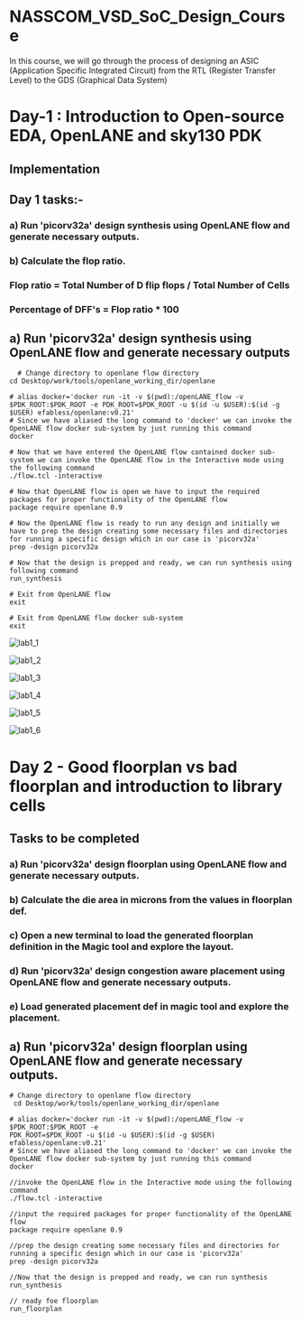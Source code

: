 # NASSCOM_VSD_SoC_Design_Course
In this course, we will go through the process of designing an ASIC (Application Specific Integrated Circuit) from the RTL (Register Transfer Level) to the GDS (Graphical Data System)

# Day-1 : Introduction to Open-source EDA, OpenLANE and sky130 PDK
## Implementation
## Day 1 tasks:-
### a) Run 'picorv32a' design synthesis using OpenLANE flow and generate necessary outputs.
### b) Calculate the flop ratio.

### Flop ratio = Total Number of D flip flops / Total Number of Cells
### Percentage of DFF's = Flop ratio * 100

## a) Run 'picorv32a' design synthesis using OpenLANE flow and generate necessary outputs
    
```
  # Change directory to openlane flow directory
cd Desktop/work/tools/openlane_working_dir/openlane

# alias docker='docker run -it -v $(pwd):/openLANE_flow -v $PDK_ROOT:$PDK_ROOT -e PDK_ROOT=$PDK_ROOT -u $(id -u $USER):$(id -g $USER) efabless/openlane:v0.21'
# Since we have aliased the long command to 'docker' we can invoke the OpenLANE flow docker sub-system by just running this command
docker
```
```
# Now that we have entered the OpenLANE flow contained docker sub-system we can invoke the OpenLANE flow in the Interactive mode using the following command
./flow.tcl -interactive

# Now that OpenLANE flow is open we have to input the required packages for proper functionality of the OpenLANE flow
package require openlane 0.9

# Now the OpenLANE flow is ready to run any design and initially we have to prep the design creating some necessary files and directories for running a specific design which in our case is 'picorv32a'
prep -design picorv32a

# Now that the design is prepped and ready, we can run synthesis using following command
run_synthesis

# Exit from OpenLANE flow
exit

# Exit from OpenLANE flow docker sub-system
exit
```
![lab1_1](https://github.com/user-attachments/assets/d4ecdca9-f9a3-4512-a52a-cbdaf63b37c2)

![lab1_2](https://github.com/user-attachments/assets/b3d7ede4-472a-4296-b497-9a6def046b58)

![lab1_3](https://github.com/user-attachments/assets/d20b7341-c6a6-4837-ac52-ea0b8537209a)

![lab1_4](https://github.com/user-attachments/assets/375ecf93-9c1b-413a-8d3d-4d7c0cbf6477)

![lab1_5](https://github.com/user-attachments/assets/2e1b4ef4-b2ad-418c-8195-e5c52fa756ea)

![lab1_6](https://github.com/user-attachments/assets/1340e63d-f911-45a5-b07b-16c8794788e9)

# Day 2 - Good floorplan vs bad floorplan and introduction to library cells

## Tasks to be completed
### a) Run 'picorv32a' design floorplan using OpenLANE flow and generate necessary outputs.
### b) Calculate the die area in microns from the values in floorplan def.
### c) Open a new terminal to load the generated floorplan definition in the Magic tool and explore the layout.
### d) Run 'picorv32a' design congestion aware placement using OpenLANE flow and generate necessary outputs.
### e) Load generated placement def in magic tool and explore the placement.

## a) Run 'picorv32a' design floorplan using OpenLANE flow and generate necessary outputs.
```
# Change directory to openlane flow directory
 cd Desktop/work/tools/openlane_working_dir/openlane

# alias docker='docker run -it -v $(pwd):/openLANE_flow -v $PDK_ROOT:$PDK_ROOT -e 
PDK_ROOT=$PDK_ROOT -u $(id -u $USER):$(id -g $USER) efabless/openlane:v0.21'
# Since we have aliased the long command to 'docker' we can invoke the OpenLANE flow docker sub-system by just running this command
docker
```
```
//invoke the OpenLANE flow in the Interactive mode using the following command
./flow.tcl -interactive

//input the required packages for proper functionality of the OpenLANE flow
package require openlane 0.9

//prep the design creating some necessary files and directories for running a specific design which in our case is 'picorv32a'
prep -design picorv32a

//Now that the design is prepped and ready, we can run synthesis
run_synthesis

// ready foe floorplan
run_floorplan
```

